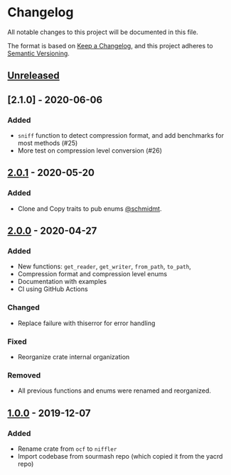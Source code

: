 # Changelog

All notable changes to this project will be documented in this file.

The format is based on [Keep a Changelog](https://keepachangelog.com/en/1.0.0/),
and this project adheres to [Semantic Versioning](https://semver.org/spec/v2.0.0.html).

## [Unreleased]

## [2.1.0] - 2020-06-06

### Added

- `sniff` function to detect compression format, and add benchmarks for most methods (#25)
- More test on compression level conversion (#26)

## [2.0.1] - 2020-05-20

### Added

- Clone and Copy traits to pub enums [@schmidmt](https://github.com/schmidmt). 

## [2.0.0] - 2020-04-27

### Added

- New functions: `get_reader`, `get_writer`, `from_path`, `to_path`,
- Compression format and compression level enums
- Documentation with examples
- CI using GitHub Actions

### Changed

- Replace failure with thiserror for error handling

### Fixed

- Reorganize crate internal organization

### Removed

- All previous functions and enums were renamed and reorganized.

## [1.0.0] - 2019-12-07

### Added

- Rename crate from `ocf` to `niffler`
- Import codebase from sourmash repo (which copied it from the yacrd repo)

[unreleased]: https://github.com/luizirber/niffler/compare/v2.0.1...HEAD
[2.0.1]: https://github.com/luizirber/niffler/compare/v2.0.0..v2.0.1
[2.0.0]: https://github.com/luizirber/niffler/compare/v1.0.0..v2.0.0
[1.0.0]: https://github.com/luizirber/niffler/releases/tag/v1.0.0
